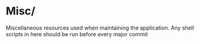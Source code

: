 # Misc/
Miscellaneous resources used when maintaining the application.
Any shell scripts in here should be run before every major commit

